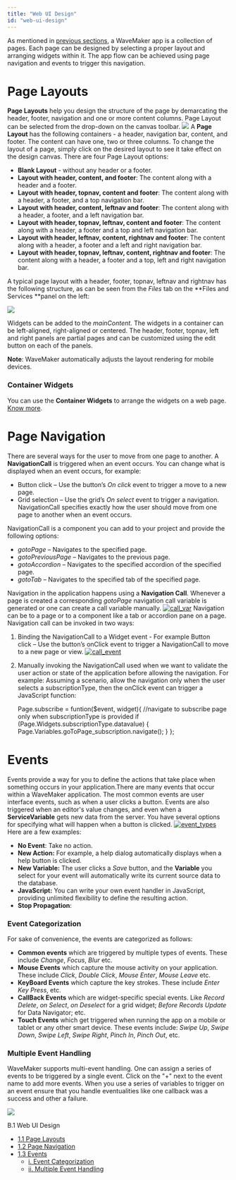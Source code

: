 ```yaml
---
title: "Web UI Design"
id: "web-ui-design"
---
```


As mentioned in [previous sections](/learn/app-development/ui-design/design-overview/), a WaveMaker app is a collection of pages. Each page can be designed by selecting a proper layout and arranging widgets within it. The app flow can be achieved using page navigation and events to trigger this navigation.

# Page Layouts

**Page Layouts** help you design the structure of the page by demarcating the header, footer, navigation and one or more content columns. Page Layout can be selected from the drop-down on the canvas toolbar. [![](/learn/assets/page_layout.png)](/learn/assets/page_layout.png) A **Page Layout** has the following containers - a header, navigation bar, content, and footer. The content can have one, two or three columns. To change the layout of a page, simply click on the desired layout to see it take effect on the design canvas. There are four Page Layout options:

- **Blank Layout** - without any header or a footer.
- **Layout with header, content, and footer**: The content along with a header and a footer.
- **Layout with header, topnav, content and footer**: The content along with a header, a footer, and a top navigation bar.
- **Layout with header, content, leftnav and footer**: The content along with a header, a footer, and a left navigation bar.
- **Layout with header, topnav, leftnav, content and footer**: The content along with a header, a footer and a top and left navigation bar.
- **Layout with header, leftnav, content, rightnav and footer**: The content along with a header, a footer and a left and right navigation bar.
- **Layout with header, topnav, leftnav, content, rightnav and footer**: The content along with a header, a footer and a top, left and right navigation bar.

A typical page layout with a header, footer, topnav, leftnav and rightnav has the following structure, as can be seen from the _Files_ tab on the **Files and Services **panel on the left:

[![](/learn/assets/page_layout_files.png)](/learn/assets/page_layout_files.png)

Widgets can be added to the _mainContent._ The widgets in a container can be left-aligned, right-aligned or centered. The header, footer, topnav, left and right panels are partial pages and can be customized using the edit button on each of the panels.

**Note**: WaveMaker automatically adjusts the layout rendering for mobile devices.

### Container Widgets

You can use the **Container Widgets** to arrange the widgets on a web page. [Know more](/learn/app-development/widgets/widget-library/#container).

# Page Navigation

There are several ways for the user to move from one page to another. A **NavigationCall** is triggered when an event occurs. You can change what is displayed when an event occurs, for example:

- Button click – Use the button’s _On click_ event to trigger a move to a new page.
- Grid selection – Use the grid’s _On select_ event to trigger a navigation. NavigationCall specifies exactly how the user should move from one page to another when an event occurs.

NavigationCall is a component you can add to your project and provide the following options:

- _gotoPage_ – Navigates to the specified page.
- _gotoPreviousPage_ – Navigates to the previous page.
- _gotoAccordion_ – Navigates to the specified accordion of the specified page.
- _gotoTab_ – Navigates to the specified tab of the specified page.

Navigation in the application happens using a **Navigation Call**. Whenever a page is created a corresponding _gotoPage_ navigation call variable is generated or one can create a call variable manually. [![call_var](/learn/assets/call_var.png)](/learn/assets/call_var.png) Navigation can be to a page or to a component like a tab or accordion pane on a page. Navigation call can be invoked in two ways:

1. Binding the NavigationCall to a Widget event - For example Button click – Use the button’s onClick event to trigger a NavigationCall to move to a new page or view. [![call_event](/learn/assets/call_event.png)](/learn/assets/call_event.png)
2. Manually invoking the NavigationCall used when we want to validate the user action or state of the application before allowing the navigation. For example: Assuming a scenario, allow the navigation only when the user selects a subscriptionType, then the onClick event can trigger a JavaScript function:
    
    Page.subscribe = funtion($event, widget){
      //navigate to subscribe page only when subscriptionType is provided
      if (Page.Widgets.subscriptionType.datavalue) {
          Page.Variables.goToPage\_subscription.navigate();
       }
     };
    

# Events

Events provide a way for you to define the actions that take place when something occurs in your application.There are many events that occur within a WaveMaker application. The most common events are user interface events, such as when a user clicks a button. Events are also triggered when an editor's value changes, and even when a **ServiceVariable** gets new data from the server. You have several options for specifying what will happen when a button is clicked. [![event_types](/learn/assets/event_types.png)](/learn/assets/event_types.png) Here are a few examples:

- **No Event**: Take no action.
- **New Action:** For example, a help dialog automatically displays when a help button is clicked.
- **New Variable:** The user clicks a _Save_ button, and the **Variable** you select for your event will automatically write its current source data to the database.
- **JavaScript:** You can write your own event handler in JavaScript, providing unlimited flexibility to define the resulting action.
- **Stop Propagation**:

### Event Categorization

For sake of convenience, the events are categorized as follows:

- **Common events** which are triggered by multiple types of events. These include _Change_, _Focus_, _Blur_ etc.
- **Mouse Events** which capture the mouse activity on your application. These include _Click_, _Double Click_, _Mouse Enter_, _Mouse Leave_ etc.
- **KeyBoard Events** which capture the key strokes. These include _Enter Key Press_, etc.
- **CallBack Events** which are widget-specific special events. Like _Record Delete_, _on Select_, _on Deselect_ for a grid widget; _Before Records Update_ for Data Navigator; etc.
- **Touch Events** which get triggered when running the app on a mobile or tablet or any other smart device. These events include: _Swipe Up_, _Swipe Down_, _Swipe Left_, _Swipe Right_, _Pinch In_, _Pinch Out_, etc.

### Multiple Event Handling

WaveMaker supports multi-event handling. One can assign a series of events to be triggered by a single event. Click on the "+" next to the event name to add more events. When you use a series of variables to trigger on an event ensure that you handle eventualities like one callback was a success and other a failure.

[![](/learn/assets/event_multi.png)](/learn/assets/event_multi.png)

B.1 Web UI Design

- [1.1 Page Layouts](/learn/responsive-web/web-ui-design/#page-layouts)
- [1.2 Page Navigation](#page-navigation)
- [1.3 Events](#events)
    - [i. Event Categorization](#event-categorization)
    - [ii. Multiple Event Handling](#multiple-events)

